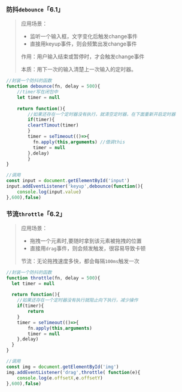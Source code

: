 ### 防抖`debounce`「6.1」

> 应用场景：
>
> - 监听一个输入框，文字变化后触发change事件
> - 直接用keyup事件，则会频繁出发change事件
>
> 作用：用户输入结束或暂停时，才会触发change事件
>
> 本质：用下一次的输入清楚上一次输入的定时器。

```javascript
//封装一个防抖的函数
function debounce(fn, delay = 500){
  	//timer写在闭包中
    let timer = null
    
    return function(){
    	//如果还存在一个定时器没有执行，就清空定时器，在下面重新开启定时器
    	if(timer){
        cleartTimout(timer)
    	}
    	timer = seTimeout(()=>{
      	  fn.apply(this,arguments) //借调this
      	  timer = null
    	},delay)
		}
}

//调用
const input = document.getElementById('input')
input.addEventListener('keyup',debounce(function(){
    console.log(input.value)
},600),false)
```



### 节流`throttle`「6.2」

> 应用场景：
>
> - 拖拽一个元素时,要随时拿到该元素被拖拽的位置
> - 直接用`drag`事件，则会频发触发，很容易导致卡顿
>
> 节流：无论拖拽速度多快，都会每隔`100ms`触发一次

```javascript
//封装一个防抖的函数
function throttle(fn, delay = 500){
  let timer = null
    
  return function(){
    //如果还存在一个定时器没有执行就阻止向下执行，减少操作
    if(timer){
        return
    }
    timer = seTimeout(()=>{
        fn.apply(this,arguments)
        timer = null
    },delay)
  }
}

//调用
const img = document.getElementById('img')
img.addEventListener('drag',throttle( function(e){
    console.log(e.offsetX,e.offsetY)
},600),false)
```















